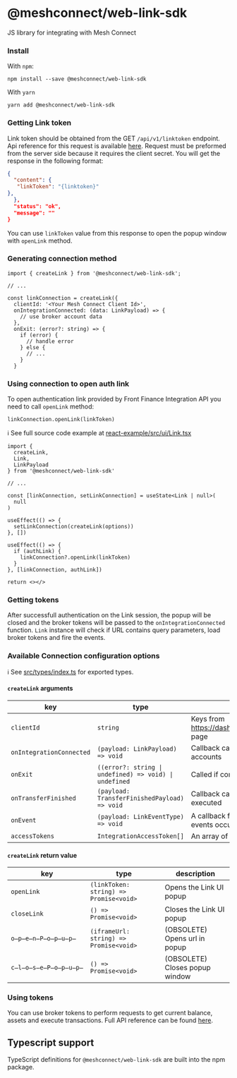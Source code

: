 # @meshconnect/web-link-sdk

JS library for integrating with Mesh Connect

### Install

With `npm`:

```
npm install --save @meshconnect/web-link-sdk
```

With `yarn`

```
yarn add @meshconnect/web-link-sdk
```

### Getting Link token

Link token should be obtained from the GET `/api/v1/linktoken` endpoint. Api reference for this request is available [here](https://integration-api.getfront.com/apireference#tag/Managed-Account-Authentication/paths/~1api~1v1~1linktoken/post). Request must be preformed from the server side because it requires the client secret. You will get the response in the following format:

```json
{
  "content": {
   "linkToken": "{linktoken}"
},
  },
  "status": "ok",
  "message": ""
}
```

You can use `linkToken` value from this response to open the popup window with `openLink` method.

### Generating connection method

```tsx
import { createLink } from '@meshconnect/web-link-sdk';

// ...

const linkConnection = createLink({
  clientId: '<Your Mesh Connect Client Id>',
  onIntegrationConnected: (data: LinkPayload) => {
    // use broker account data
  },
  onExit: (error?: string) => {
    if (error) {
      // handle error
    } else {
      // ...
    }
  }

```

### Using connection to open auth link

To open authentication link provided by Front Finance Integration API you need to call `openLink` method:

```tsx
linkConnection.openLink(linkToken)
```

ℹ️ See full source code example at [react-example/src/ui/Link.tsx](../../examples/react-example/src/ui/Link.tsx)

```tsx
import {
  createLink,
  Link,
  LinkPayload
} from '@meshconnect/web-link-sdk'

// ...

const [linkConnection, setLinkConnection] = useState<Link | null>(
  null
)

useEffect(() => {
  setLinkConnection(createLink(options))
}, [])

useEffect(() => {
  if (authLink) {
    linkConnection?.openLink(linkToken)
  }
}, [linkConnection, authLink])

return <></>
```

### Getting tokens

After successfull authentication on the Link session, the popup will be closed and the broker tokens will be passed to the `onIntegrationConnected` function.
`Link` instance will check if URL contains query parameters, load broker tokens and fire the events.

### Available Connection configuration options

ℹ️ See [src/types/index.ts](src/utils/types.ts) for exported types.

#### `createLink` arguments

| key                      | type                                                    | description                                                                          |
|--------------------------|---------------------------------------------------------| ------------------------------------------------------------------------------------ |
| `clientId`               | `string`                                                | Keys from https://dashboard.getfront.com/company/keys page                           |
| `onIntegrationConnected` | `(payload: LinkPayload) => void`                        | Callback called when users connects their accounts                                   |
| `onExit`                 | `((error?: string \| undefined) => void) \| undefined`  | Called if connection not happened                                                    |
| `onTransferFinished`     | `(payload: TransferFinishedPayload) => void`            | Callback called when a crypto transfer is executed                                   |
| `onEvent`                | `(payload: LinkEventType) => void`                     | A callback function that is called when various events occur within the Front iframe |
| `accessTokens`           | `IntegrationAccessToken[]`                              | An array of integration access tokens                                                |

#### `createLink` return value

| key          | type                                   | description                    |
| ------------ | -------------------------------------- | ------------------------------ |
| `openLink`   | `(linkToken: string) => Promise<void>` | Opens the Link UI popup        |
| `closeLink`  | `() => Promise<void>`                  | Closes the Link UI popup       |
| `o̶p̶e̶n̶P̶o̶p̶u̶p̶`  | `(iframeUrl: string) => Promise<void>` | (OBSOLETE) Opens url in popup  |
| `c̶l̶o̶s̶e̶P̶o̶p̶u̶p̶` | `() => Promise<void>`                  | (OBSOLETE) Closes popup window |

### Using tokens

You can use broker tokens to perform requests to get current balance, assets and execute transactions. Full API reference can be found [here](https://integration-api.meshconnect.com/apireference).

## Typescript support

TypeScript definitions for `@meshconnect/web-link-sdk` are built into the npm package.
